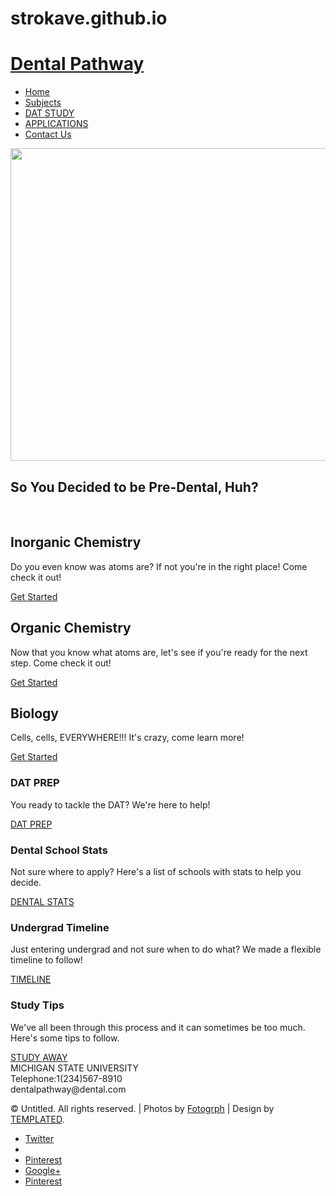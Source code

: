 # strokave.github.io
<!DOCTYPE html PUBLIC "-//W3C//DTD XHTML 1.0 Strict//EN" "http://www.w3.org/TR/xhtml1/DTD/xhtml1-strict.dtd">
<!--
Design by TEMPLATED
http://templated.co
Released for free under the Creative Commons Attribution License

Name       : Undeviating 
Description: A two-column, fixed-width design with dark color scheme.
Version    : 1.0
Released   : 20140322

-->
<html xmlns="http://www.w3.org/1999/xhtml">
<head>
<meta http-equiv="Content-Type" content="text/html; charset=utf-8" />
<title></title>
<meta name="keywords" content="" />
<meta name="description" content="" />
<link href="http://fonts.googleapis.com/css?family=Source+Sans+Pro:200,300,400,600,700,900|Quicksand:400,700|Questrial" rel="stylesheet" />
<link href="file:///Macintosh HD/Users/averistrok/Downloads/templated-undeviating/default.css" rel="stylesheet" type="text/css" media="all" />
<link href="file:///Macintosh HD/Users/averistrok/Downloads/templated-undeviating/fonts.css" rel="stylesheet" type="text/css" media="all" />

<!--[if IE 6]><link href="default_ie6.css" rel="stylesheet" type="text/css" /><![endif]-->

</head>
<body>
<div id="header-wrapper">
	<div id="header" class="container">
		<div id="logo">
        	<span class="icon icon-cog"></span>
			<h1><a href="#">Dental Pathway</a></h1>
		</div>
		<div id="menu">
			<ul>
				<li class="active"><a href="#" accesskey="1" title="">Home</a></li>
				<li><a href="#" accesskey="2" title="">Subjects</a></li>
				<li><a href="#" accesskey="3" title="">DAT STUDY</a></li>
				<li><a href="#" accesskey="4" title="">APPLICATIONS</a></li>
				<li><a href="#" accesskey="5" title="">Contact Us</a></li>
			</ul>
		</div>
	</div>
</div>
<div class="wrapper">
	<div id="banner" class="container"><img src="MI472/Images/grillsmile.jpg" width="1200" height="500" alt="" /></div>
	<div id="welcome" class="container">
    	
<div class="title">
	  <h2>So You Decided to be Pre-Dental, Huh?</h2>
		</div>
		<p> <strong>&nbsp;</strong> </p>
	</div>
	<div id="three-column" class="container">
		<div><span class="arrow-down"></span></div>
		<div id="tbox1">
			<div class="title">
				<h2>Inorganic Chemistry</h2>
			</div>
			<p>Do you even know was atoms are? If not you're in the right place! Come check it out!</p>
			<a href="#" class="button">Get Started</a> </div>
		<div id="tbox2">
			<div class="title">
				<h2>Organic Chemistry</h2>
			</div>
			<p>Now that you know what atoms are, let's see if you're ready for the next step. Come check it out!</p>
			<a href="#" class="button">Get Started</a> </div>
		<div id="tbox3">
			<div class="title">
				<h2>Biology</h2>
			</div>
			<p>Cells, cells, EVERYWHERE!!! It's crazy, come learn more!</p>
			<a href="#" class="button">Get Started</a> </div>
	</div>
	<div id="portfolio" class="container">
		<div class="column1">
			<div class="box">
			  <h3>DAT PREP</h3>
				<p>You ready to tackle the DAT? We're here to help!</p>
		  <a href="#" class="button button-small">DAT PREP</a> </div>
		</div>
		<div class="column2">
			<div class="box">
			  <h3>Dental School Stats</h3>
				<p>Not sure where to apply? Here's a list of schools with stats to help you decide.</p>
		  <a href="#" class="button button-small">DENTAL STATS</a> </div>
		</div>
		<div class="column3">
			<div class="box">
			  <h3>Undergrad Timeline</h3>
				<p>Just entering undergrad and not sure when to do what? We made a flexible timeline to follow!</p>
		  <a href="#" class="button button-small">TIMELINE</a> </div>
		</div>
		<div class="column4">
			<div class="box">
			  <h3>Study Tips</h3>
				<p>We've all been through this process and it can sometimes be too much. Here's some tips to follow.</p>
		  <a href="#" class="button button-small">STUDY AWAY</a> </div>
		</div>
	</div>
</div>
<div id="footer">
	<div class="container">
		<div class="fbox1">
		<span class="icon icon-map-marker"></span>
			<span>MICHIGAN STATE UNIVERSITY</span>
		</div>
		<div class="fbox1">
			<span class="icon icon-phone"></span>
			<span>
			Telephone:1(234)567-8910
		</span>
		</div>
		<div class="fbox1">
			<span class="icon icon-envelope"></span>
			<span>dentalpathway@dental.com</span>
		</div>
	</div>
</div>
<div id="copyright">
	<p>&copy; Untitled. All rights reserved. | Photos by <a href="http://fotogrph.com/">Fotogrph</a> | Design by <a href="http://templated.co" rel="nofollow">TEMPLATED</a>.</p>
	<ul class="contact">
		<li><a href="#" class="icon icon-twitter"><span>Twitter</span></a></li>
		<li><a href="#" class="icon icon-facebook"><span></span></a></li>
		<li><a href="#" class="icon icon-dribbble"><span>Pinterest</span></a></li>
		<li><a href="#" class="icon icon-tumblr"><span>Google+</span></a></li>
		<li><a href="#" class="icon icon-rss"><span>Pinterest</span></a></li>
	</ul>
</div>
</body>
</html>
